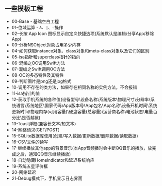 ## 一些模板工程
* 00-Base - 基础空白工程
* 01-位域运算 - `&`、`|`、`~`操作
* 02-长按 App Icon 图标显示自定义快捷选项(系统默认是编辑/分享App/移除App)
* 03-分析NSObject对象占用多少内存
* 04-如何获取instance对象、class对象和meta-class对象以及它们的区别
* 05-isa指针和superclass指针的指向
* 06-混编之OC调用Swift方法
* 07-混编之Swift调用OC方法
* 08-OC的多态特性及其特性
* 09-判断图片是png还是jpg格式
* 10-调用不存在的类方法，如果存在相同名称的实例方法，不会报错
* 11-isa指针的值
* 12-获取手机系统的各种值(设备型号\设备名称\系统版本\物理尺寸\分辨率\系统语言\系统地区\国家代码\App版本号\App包名\App名称\设备开机时间\系统更新时间\物理内存(可用容量)\硬盘容量(总容量)\运营商名称\电池状态\电量百分比\是否越狱)
* 13-Toast弹框(兼容长文本/短文本)
* 14-网络请求(GET/POST)
* 15-SQLite数据库使用(创建/写入数据/更新数据/删除数据/读取数据)
* 16-CSV文件的读写
* 17-继续播放其他app的背景音乐(本App音频播时会中断QQ音乐的播放，放完成之后，通知QQ音乐继续播放)
* 18-自动隐藏HomeIndicator和延迟系统响应
* 19-系统五星评价框
* 20-网络延迟
* 21-Debug模式下，手机显示日志界面


